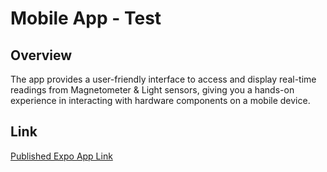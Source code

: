 # Mobile App - Test

## Overview

The app provides a user-friendly interface to access and display real-time readings from Magnetometer & Light sensors, giving you a hands-on experience in interacting with hardware components on a mobile device.

## Link

[Published Expo App Link](https://expo.dev/@6456ftfggfhgffg/bored?serviceType=classic&distribution=expo-go)
